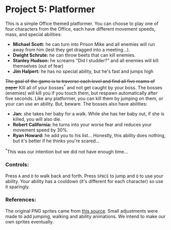# Project 5: Platformer

This is a simple Office themed platformer. You can choose to play one of four characters from the Office, each have different movement speeds, mass, and special abilities:

* **Michael Scott:** he can turn into Prison Mike and all enemies will run away from him (lest they get dragged into a meeting...).
* **Dwight Schrute:** he can throw beets that can kill enemies.
* **Stanley Hudson:** he screams "Did I studder?" and all enemies will kill themselves (out of fear)
* **Jim Halpert:** he has no special ability, but he's fast and jumps high

~~The goal of the game is to traverse each level and find all five reams of paper~~ Kill all of your bosses<sup>*</sup> and not get caught by your boss. The bosses (enemies) will kill you if you touch them, but respawn automatically after five seconds. Like any platformer, you can kill them by jumping on them, or your can use an ability. But, beware. The bosses also have abilities:

* **Jan:** she takes her baby for a walk. While she has her baby out, if she is killed, you will also die.
* **Robert California:** he turns into your worse fear and reduces your movement speed by 30%.
* **Ryan Howard:** he add you to his list... Honestly, this ability does nothing, but it's better if he thinks you're scared...

<sup>*</sup>This was our intention but we did not have enough time...

### Controls:

Press `A` and `D` to walk back and forth. Press `SPACE` to jump and `Q` to use your ability. Your ability has a cooldown (it's different for each character) so use it sparingly.

### References:

The original PNG sprites came from [this source](https://www.pngfind.com/mpng/hJiihxw_the-office-pixel-art-pixel-art-the-office/). Small adjustments were made to add jumping, walking and ability animations. We intend to make our own sprites eventually. 